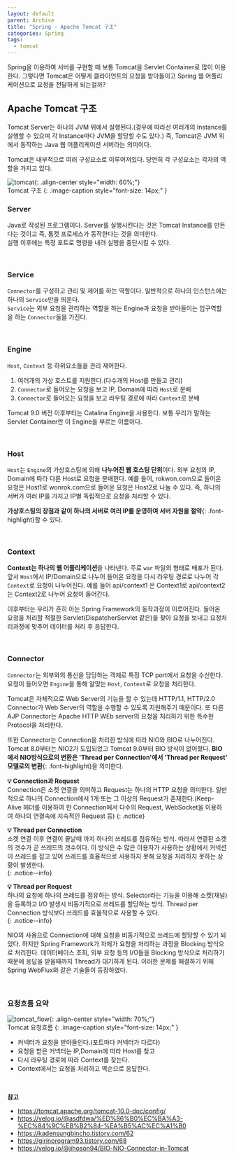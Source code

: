 ```yaml
---
layout: default
parent: Archive
title: "Spring - Apache Tomcat 구조"
categories: Spring
tags:
  - tomcat
---  
```


Spring을 이용하여 서버를 구현할 때 보통 Tomcat을 Servlet Container로 많이 이용한다. 그렇다면 Tomcat은 어떻게 클라이언트의 요청을 받아들이고 Spring 웹 어플리케이션으로 요청을 전달하게 되는걸까?  


## Apache Tomcat 구조
Tomcat Server는 하나의 JVM 위에서 실행된다.(경우에 따라선 여러개의 Instance를 실행할 수 있으며 각 Instance마다 JVM을 할당할 수도 있다.) 즉, Tomcat은 JVM 위에서 동작하는 Java 웹 어플리케이션 서버라는 의미이다.  

Tomcat은 내부적으로 여러 구성요소로 이루어져있다. 당연히 각 구성요소는 각자의 역할을 가지고 있다.  

![tomcat](https://github.com/kids-ground/mentos-backend/assets/52196792/c3536c14-059e-496e-9a30-1a61b9efddd9){: .align-center style="width: 60%;"}  
Tomcat 구조
{: .image-caption style="font-size: 14px;" }  

### Server
Java로 작성된 프로그램이다. Server를 실행시킨다는 것은 Tomcat Instance를 만든다는 것이고 즉, 톰캣 프로세스가 동작한다는 것을 의미한다.  
실행 이후에는 특정 포트로 명령을 내려 실행을 중단시킬 수 있다.  

<br />  

### Service
`Connector`를 구성하고 관리 및 제어를 하는 역할이다. 일반적으로 하나의 인스턴스에는 하나의 `Service`만을 띄운다.  
`Service`는 외부 요청을 관리하는 역할을 하는 Engine과 요청을 받아들이는 입구역할을 하는 `Connector`들을 가진다.  

<br />  

### Engine  
`Host`, `Context` 등 하위요소들을 관리 제어한다.
1. 여러개의 가상 호스트를 지원한다.(다수개의 Host를 만들고 관리)
2. `Connector`로 들어오는 요청을 보고 IP, Domain에 따라 `Host`로 분배
3. `Connector`로 들어오는 요청을 보고 라우팅 경로에 따라 `Context`로 분배  

Tomcat 9.0 버전 이후부터는 Catalina Engine을 사용한다. 보통 우리가 말하는 Servlet Container란 이 Engine을 부르는 이름이다.

<br />  

### Host
`Host`는 `Engine`의 가상호스팅에 의해 **나누어진 웹 호스팅 단위**이다. 외부 요청의 IP, Domain에 따라 다른 Host로 요청을 분배한다. 예를 들어, rokwon.com으로 들어온 요청은 Host1로 wonrok.com으로 들어온 요청은 Host2로 나눌 수 있다. 즉, 하나의 서버가 여러 IP를 가지고 IP별 독립적으로 요청을 처리할 수 있다.  

**가상호스팅의 장점과 같이 하나의 서버로 여러 IP를 운영하여 서버 자원을 절약**{: .font-highlight}할 수 있다.  

<br />  

### Context
**Context는 하나의 웹 어플리케이션**을 나타낸다. 주로 `war` 파일의 형태로 배포가 된다.  
앞서 `Host`에서 IP/Domain으로 나누어 들어온 요청을 다시 라우팅 경로로 나누어 각 `Context`로 요청이 나누어진다. 예를 들어 api/context1 은 Context1로 api/context2 는 Context2로 나누어 요청이 들어간다.  

이후부터는 우리가 흔히 아는 Spring Framework의 동작과정이 이루어진다. 들어온 요청을 처리할 적절한 Servlet(DispatcherServlet 같은)을 찾아 요청을 보내고 요청처리과정에 맞추어 데이터를 처리 후 응답한다.  

<br />  

### Connector
`Connector`는 외부와의 통신을 담당하는 객체로 특정 TCP port에서 요청을 수신한다. 요청이 들어오면 `Engine`을 통해 알맞는 `Host`, `Context`로 요청을 처리한다.  

Tomcat은 자체적으로 Web Server의 기능을 할 수 있는데 HTTP/1.1, HTTP/2.0 Connector가 Web Server의 역할을 수행할 수 있도록 지원해주기 때문이다. 또 다른 AJP Connector는 Apache HTTP WEb server의 요청을 처리하기 위한 특수한 Protocol을 처리한다.  

또한 Connector는 Connection을 처리한 방식에 따라 NIO와 BIO로 나누어진다. Tomcat 8.0부터는 NIO2가 도입되었고 Tomcat 9.0부터 BIO 방식이 없어졌다. **BIO에서 NIO방식으로의 변환은 'Thread per Connection'에서 'Thread per Request' 모델로의 변환**{: .font-highlight}을 의미한다.  

**💡 Connection과 Request**  
Connection은 소켓 연결을 의미하고 Request는 하나의 HTTP 요청을 의미한다. 일반적으로 하나의 Connection에서 1개 또는 그 이상의 Request가 존재한다.(Keep-Alive 헤더를 이용하여 한 Connection에서 다수의 Request, WebSocket을 이용하여 하나의 연결속에 지속적인 Request 등)
{: .notice}  

**💡 Thread per Connection**  
소켓 연결 이후 연결이 끝날때 까지 하나의 쓰레드를 점유하는 방식. 따라서 연결된 소켓의 갯수가 곧 쓰레드의 갯수이다. 이 방식은 수 많은 이용자가 사용하는 상황에서 커넥션이 쓰레드를 잡고 있어 쓰레드를 효율적으로 사용하지 못해 요청을 처리하지 못하는 상황이 발생한다.  
{: .notice--info}  

**💡 Thread per Request**  
하나의 요청에 하나의 쓰레드를 점유하는 방식. Selector라는 기능을 이용해 소켓(채널)을 등록하고 I/O 발생시 비동기적으로 쓰레드를 할당하는 방식. Thread per Connection 방식보다 쓰레드를 효율적으로 사용할 수 있다.  
{: .notice--info}  

NIO의 사용으로 Connection에 대해 요청을 비동기적으로 쓰레드에 할당할 수 있기 되었다. 하지만 Spring Framework가 자체가 요청을 처리하는 과정을 Blocking 방식으로 처리한다. 데이터베이스 조회, 외부 요청 등의  I/O들을 Blocking 방식으로 처리하기 때문에 응답을 받을때까지 Thread가 대기하게 된다. 이러한 문제를 해결하기 위해 Spring WebFlux와 같은 기술들이 등장하였다.  

<br />  

### 요청흐름 요약
![tomcat_flow](https://github.com/kids-ground/mentos-backend/assets/52196792/eaecf4e6-4b81-4841-8731-2a336dc2d416){: .align-center style="width: 70%;"}  
Tomcat 요청흐름
{: .image-caption style="font-size: 14px;" }  

- 커넥터가 요청을 받아들인다.(포트마다 커넥터가 다르다)
- 요청을 받은 커넥터는 IP,Domain에 따라 Host를 찾고
- 다시 라우팅 경로에 따라 Context를 찾는다.
- Context에서는 요청을 처리하고 역순으로 응답한다.  

<br />

**참고**  
- https://tomcat.apache.org/tomcat-10.0-doc/config/
- https://velog.io/@asdfdwa/%ED%86%B0%EC%BA%A3-%EC%84%9C%EB%B2%84-%EA%B5%AC%EC%A1%B0
- https://kadensungbincho.tistory.com/62
- https://girinprogram93.tistory.com/68
- https://velog.io/@jihoson94/BIO-NIO-Connector-in-Tomcat
